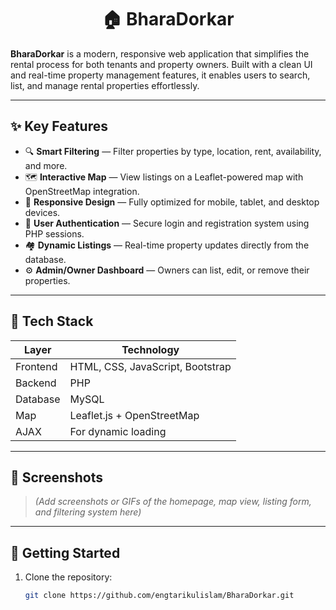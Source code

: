 <h1 align="center"> 🏠 BharaDorkar</h1>  

**BharaDorkar** is a modern, responsive web application that simplifies the rental process for both tenants and property owners. Built with a clean UI and real-time property management features, it enables users to search, list, and manage rental properties effortlessly.

---

## ✨ Key Features

- 🔍 **Smart Filtering** — Filter properties by type, location, rent, availability, and more.
- 🗺️ **Interactive Map** — View listings on a Leaflet-powered map with OpenStreetMap integration.
- 📱 **Responsive Design** — Fully optimized for mobile, tablet, and desktop devices.
- 🔐 **User Authentication** — Secure login and registration system using PHP sessions.
- 🏘️ **Dynamic Listings** — Real-time property updates directly from the database.
- ⚙️ **Admin/Owner Dashboard** — Owners can list, edit, or remove their properties.

---

## 🔧 Tech Stack

| Layer      | Technology           |
|------------|----------------------|
| Frontend   | HTML, CSS, JavaScript, Bootstrap |
| Backend    | PHP                  |
| Database   | MySQL                |
| Map        | Leaflet.js + OpenStreetMap |
| AJAX       | For dynamic loading  |

---

## 📸 Screenshots

> *(Add screenshots or GIFs of the homepage, map view, listing form, and filtering system here)*

---

## 🚀 Getting Started

1. Clone the repository:
   ```bash
   git clone https://github.com/engtarikulislam/BharaDorkar.git
